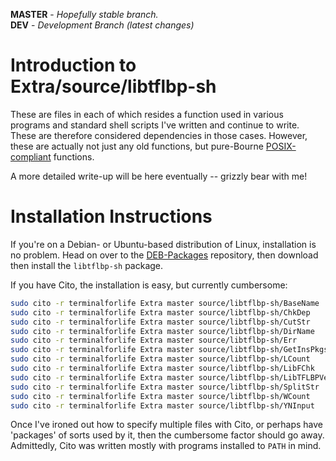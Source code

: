 **MASTER** - _Hopefully stable branch._\
**DEV** - _Development Branch (latest changes)_

# Introduction to Extra/source/libtflbp-sh

These are files in each of which resides a function used in various programs and standard shell scripts I've written and continue to write. These are therefore considered dependencies in those cases. However, these are actually not just any old functions, but pure-Bourne [POSIX-compliant](https://en.wikipedia.org/wiki/POSIX) functions.

A more detailed write-up will be here eventually -- grizzly bear with me!

# Installation Instructions

If you're on a Debian- or Ubuntu-based distribution of Linux, installation is no problem. Head on over to the [DEB-Packages](https://github.com/terminalforlife/DEB-Packages) repository, then download then install the `libtflbp-sh` package.

If you have Cito, the installation is easy, but currently cumbersome:

```bash
sudo cito -r terminalforlife Extra master source/libtflbp-sh/BaseName
sudo cito -r terminalforlife Extra master source/libtflbp-sh/ChkDep
sudo cito -r terminalforlife Extra master source/libtflbp-sh/CutStr
sudo cito -r terminalforlife Extra master source/libtflbp-sh/DirName
sudo cito -r terminalforlife Extra master source/libtflbp-sh/Err
sudo cito -r terminalforlife Extra master source/libtflbp-sh/GetInsPkgs
sudo cito -r terminalforlife Extra master source/libtflbp-sh/LCount
sudo cito -r terminalforlife Extra master source/libtflbp-sh/LibFChk
sudo cito -r terminalforlife Extra master source/libtflbp-sh/LibTFLBPVer
sudo cito -r terminalforlife Extra master source/libtflbp-sh/SplitStr
sudo cito -r terminalforlife Extra master source/libtflbp-sh/WCount
sudo cito -r terminalforlife Extra master source/libtflbp-sh/YNInput
```

Once I've ironed out how to specify multiple files with Cito, or perhaps have 'packages' of sorts used by it, then the cumbersome factor should go away. Admittedly, Cito was written mostly with programs installed to `PATH` in mind.
